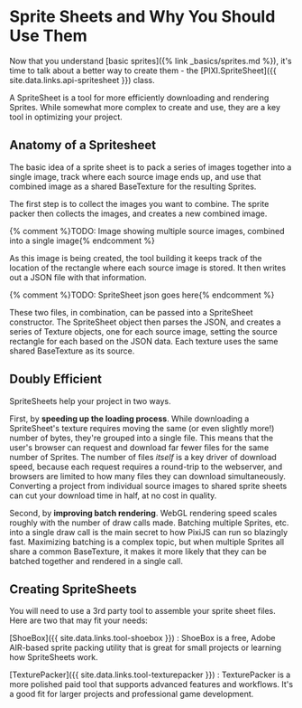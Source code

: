 # Sprite Sheets and Why You Should Use Them

Now that you understand [basic sprites]({% link _basics/sprites.md %}), it's time to talk about a better way to create them - the [PIXI.SpriteSheet]({{ site.data.links.api-spritesheet }}) class.

A SpriteSheet is a tool for more efficiently downloading and rendering Sprites.  While somewhat more complex to create and use, they are a key tool in optimizing your project.

## Anatomy of a Spritesheet

The basic idea of a sprite sheet is to pack a series of images together into a single image, track where each source image ends up, and use that combined image as a shared BaseTexture for the resulting Sprites.  

The first step is to collect the images you want to combine.  The sprite packer then collects the images, and creates a new combined image.

{% comment %}TODO: Image showing multiple source images, combined into a single image{% endcomment %}

As this image is being created, the tool building it keeps track of the location of the rectangle where each source image is stored.  It then writes out a JSON file with that information.

{% comment %}TODO: SpriteSheet json goes here{% endcomment %}

These two files, in combination, can be passed into a SpriteSheet constructor.  The SpriteSheet object then parses the JSON, and creates a series of Texture objects, one for each source image, setting the source rectangle for each based on the JSON data.  Each texture uses the same shared BaseTexture as its source.

## Doubly Efficient

SpriteSheets help your project in two ways.

First, by __speeding up the loading process__.  While downloading a SpriteSheet's texture requires moving the same (or even slightly more!) number of bytes, they're grouped into a single file.  This means that the user's browser can request and download far fewer files for the same number of Sprites.  The number of files *itself* is a key driver of download speed, because each request requires a round-trip to the webserver, and browsers are limited to how many files they can download simultaneously.  Converting a project from individual source images to shared sprite sheets can cut your download time in half, at no cost in quality.

Second, by __improving batch rendering__.  WebGL rendering speed scales roughly with the number of draw calls made.  Batching multiple Sprites, etc. into a single draw call is the main secret to how PixiJS can run so blazingly fast.  Maximizing batching is a complex topic, but when multiple Sprites all share a common BaseTexture, it makes it more likely that they can be batched together and rendered in a single call.

## Creating SpriteSheets

You will need to use a 3rd party tool to assemble your sprite sheet files.  Here are two that may fit your needs:

[ShoeBox]({{ site.data.links.tool-shoebox }})
: ShoeBox is a free, Adobe AIR-based sprite packing utility that is great for small projects or learning how SpriteSheets work.

[TexturePacker]({{ site.data.links.tool-texturepacker }})
: TexturePacker is a more polished paid tool that supports advanced features and workflows.  It's a good fit for larger projects and professional game development.
